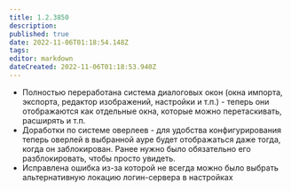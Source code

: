 ```yaml
---
title: 1.2.3850
description: 
published: true
date: 2022-11-06T01:18:54.148Z
tags: 
editor: markdown
dateCreated: 2022-11-06T01:18:53.940Z
---		
```

		
- Полностью переработана система диалоговых окон (окна импорта, экспорта, редактор изображений, настройки и т.п.) - теперь они отображаются как отдельные окна, которые можно перетаскивать, расширять и т.п.  
- Доработки по системе оверлеев - для удобства конфигурирования теперь оверлей в выбранной ауре будет отображаться даже тогда, когда он заблокирован. Ранее нужно было обязательно его разблокировать, чтобы просто увидеть.  
- Исправлена ошибка из-за которой не всегда можно было выбрать альтернативную локацию логин-сервера в настройках  
